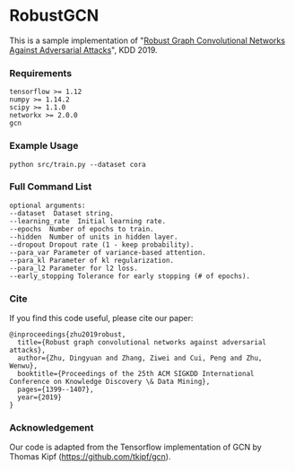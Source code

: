# RobustGCN
This is a sample implementation of "[Robust Graph Convolutional Networks Against Adversarial Attacks](https://zw-zhang.github.io/files/2019_KDD_RGCN.pdf)", KDD 2019. 

### Requirements
```
tensorflow >= 1.12
numpy >= 1.14.2
scipy >= 1.1.0
networkx >= 2.0.0
gcn
```
### Example Usage
```
python src/train.py --dataset cora
```
### Full Command List
```
optional arguments:
--dataset  Dataset string.
--learning_rate  Initial learning rate.
--epochs  Number of epochs to train.
--hidden  Number of units in hidden layer.
--dropout Dropout rate (1 - keep probability).
--para_var Parameter of variance-based attention.
--para_kl Parameter of kl regularization.
--para_l2 Parameter for l2 loss.
--early_stopping Tolerance for early stopping (# of epochs).
```
### Cite
If you find this code useful, please cite our paper:
```
@inproceedings{zhu2019robust,
  title={Robust graph convolutional networks against adversarial attacks},
  author={Zhu, Dingyuan and Zhang, Ziwei and Cui, Peng and Zhu, Wenwu},
  booktitle={Proceedings of the 25th ACM SIGKDD International Conference on Knowledge Discovery \& Data Mining},
  pages={1399--1407},
  year={2019}
}
```
### Acknowledgement
Our code is adapted from the Tensorflow implementation of GCN by Thomas Kipf (https://github.com/tkipf/gcn). 